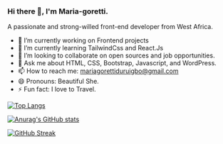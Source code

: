 ### Hi there 👋, I'm Maria-goretti.

A passionate and strong-willed front-end developer from West Africa.

- 🔭 I’m currently working on Frontend projects
- 🌱 I’m currently learning TailwindCss and React.Js
- 👯 I’m looking to collaborate on open sources and job opportunities.
- 💬 Ask me about HTML, CSS, Bootstrap, Javascript, and WordPress.
- 📫 How to reach me: mariagorettiduruigbo@gmail.com
- 😄 Pronouns: Beautiful She.
- ⚡ Fun fact: I love to Travel.

[![Top Langs](https://github-readme-stats.vercel.app/api/top-langs/?username=mariajiwuaku)](https://github.com/mariajiwuaku/github-readme-stats)

[![Anurag's GitHub stats](https://github-readme-stats.vercel.app/api?username=mariajiwuaku)](https://github.com/mariajiwuaku/github-readme-stats)

[![GitHub Streak](https://streak-stats.demolab.com/?user=Mariajiwuaku)](https://git.io/streak-stats)
